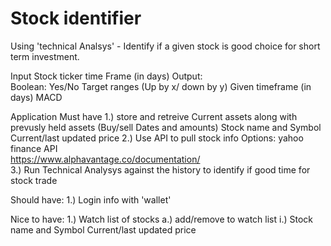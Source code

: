 # Stock identifier

Using 'technical Analsys' - Identify if a given stock is good choice for short term investment. 

Input  Stock ticker
       time Frame (in days)
Output: <br>
   Boolean: Yes/No
   Target ranges (Up by x/ down by y)
   Given timeframe (in days)
   MACD
  
  
Application 
  Must have
  1.) store and retreive Current assets along with prevusly held assets
        (Buy/sell Dates and amounts)
         Stock name and Symbol
         Current/last updated price
  2.) Use API to pull stock info
          Options: yahoo finance API<br>
          https://www.alphavantage.co/documentation/ <br>
  3.) Run Technical Analysys against the history to identify if good time for stock trade
         
  Should have:
  1.) Login info with 'wallet'
         
  Nice to have:
  1.) Watch list of stocks
    a.) add/remove to watch list
      i.) Stock name and Symbol
         Current/last updated price
  
  
